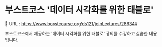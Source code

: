 # 부스트코스 '데이터 시각화를 위한 태블로'

🔗 URL : https://www.boostcourse.org/ds121/joinLectures/286344

부스트코스에서 제공하는 '데이터 시각화를 위한 태블로' 강의를 수강하고 실습한 내용입니다.
